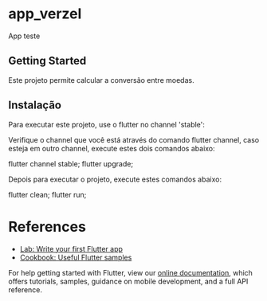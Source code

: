 # app_verzel

App teste

## Getting Started

Este projeto permite calcular a conversão entre moedas.

## Instalação

Para executar este projeto, use o flutter no channel 'stable':

Verifique o channel que você está através do comando flutter channel,
caso esteja em outro channel, execute estes dois comandos abaixo:

flutter channel stable;
flutter upgrade;

Depois para executar o projeto, execute estes comandos abaixo:

flutter clean;
flutter run;

# References

- [Lab: Write your first Flutter app](https://flutter.dev/docs/get-started/codelab)
- [Cookbook: Useful Flutter samples](https://flutter.dev/docs/cookbook)

For help getting started with Flutter, view our
[online documentation](https://flutter.dev/docs), which offers tutorials,
samples, guidance on mobile development, and a full API reference.
